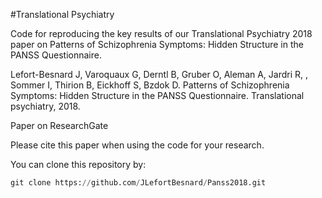 #Translational Psychiatry


Code for reproducing the key results of our Translational Psychiatry 2018 paper on Patterns of Schizophrenia Symptoms: Hidden Structure in the PANSS Questionnaire.

Lefort-Besnard J, Varoquaux G, Derntl B, Gruber O, Aleman A, Jardri R, , Sommer I, Thirion B, Eickhoff S, Bzdok D. Patterns of Schizophrenia Symptoms: Hidden Structure in the PANSS Questionnaire. Translational psychiatry, 2018.

Paper on ResearchGate

Please cite this paper when using the code for your research.

You can clone this repository by:

```python
git clone https://github.com/JLefortBesnard/Panss2018.git
```
